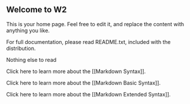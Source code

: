 Welcome to W2
-------------

This is your home page.  Feel free to edit it, and replace the content with anything you like.

For full documentation, please read README.txt, included with the distribution.

Nothing else to read

Click here to learn more about the [[Markdown Syntax]].

Click here to learn more about the [[Markdown Basic Syntax]].

Click here to learn more about the [[Markdown Extended Syntax]].

